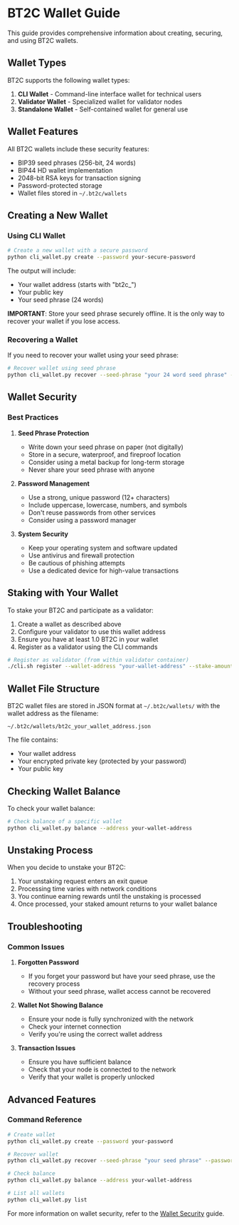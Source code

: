 # BT2C Wallet Guide

This guide provides comprehensive information about creating, securing, and using BT2C wallets.

## Wallet Types

BT2C supports the following wallet types:

1. **CLI Wallet** - Command-line interface wallet for technical users
2. **Validator Wallet** - Specialized wallet for validator nodes
3. **Standalone Wallet** - Self-contained wallet for general use

## Wallet Features

All BT2C wallets include these security features:

- BIP39 seed phrases (256-bit, 24 words)
- BIP44 HD wallet implementation
- 2048-bit RSA keys for transaction signing
- Password-protected storage
- Wallet files stored in `~/.bt2c/wallets`

## Creating a New Wallet

### Using CLI Wallet

```bash
# Create a new wallet with a secure password
python cli_wallet.py create --password your-secure-password
```

The output will include:
- Your wallet address (starts with "bt2c_")
- Your public key
- Your seed phrase (24 words)

**IMPORTANT**: Store your seed phrase securely offline. It is the only way to recover your wallet if you lose access.

### Recovering a Wallet

If you need to recover your wallet using your seed phrase:

```bash
# Recover wallet using seed phrase
python cli_wallet.py recover --seed-phrase "your 24 word seed phrase" --password new-secure-password
```

## Wallet Security

### Best Practices

1. **Seed Phrase Protection**
   - Write down your seed phrase on paper (not digitally)
   - Store in a secure, waterproof, and fireproof location
   - Consider using a metal backup for long-term storage
   - Never share your seed phrase with anyone

2. **Password Management**
   - Use a strong, unique password (12+ characters)
   - Include uppercase, lowercase, numbers, and symbols
   - Don't reuse passwords from other services
   - Consider using a password manager

3. **System Security**
   - Keep your operating system and software updated
   - Use antivirus and firewall protection
   - Be cautious of phishing attempts
   - Use a dedicated device for high-value transactions

## Staking with Your Wallet

To stake your BT2C and participate as a validator:

1. Create a wallet as described above
2. Configure your validator to use this wallet address
3. Ensure you have at least 1.0 BT2C in your wallet
4. Register as a validator using the CLI commands

```bash
# Register as validator (from within validator container)
./cli.sh register --wallet-address "your-wallet-address" --stake-amount 1.0
```

## Wallet File Structure

BT2C wallet files are stored in JSON format at `~/.bt2c/wallets/` with the wallet address as the filename:

```
~/.bt2c/wallets/bt2c_your_wallet_address.json
```

The file contains:
- Your wallet address
- Your encrypted private key (protected by your password)
- Your public key

## Checking Wallet Balance

To check your wallet balance:

```bash
# Check balance of a specific wallet
python cli_wallet.py balance --address your-wallet-address
```

## Unstaking Process

When you decide to unstake your BT2C:

1. Your unstaking request enters an exit queue
2. Processing time varies with network conditions
3. You continue earning rewards until the unstaking is processed
4. Once processed, your staked amount returns to your wallet balance

## Troubleshooting

### Common Issues

1. **Forgotten Password**
   - If you forget your password but have your seed phrase, use the recovery process
   - Without your seed phrase, wallet access cannot be recovered

2. **Wallet Not Showing Balance**
   - Ensure your node is fully synchronized with the network
   - Check your internet connection
   - Verify you're using the correct wallet address

3. **Transaction Issues**
   - Ensure you have sufficient balance
   - Check that your node is connected to the network
   - Verify that your wallet is properly unlocked

## Advanced Features

### Command Reference

```bash
# Create wallet
python cli_wallet.py create --password your-password

# Recover wallet
python cli_wallet.py recover --seed-phrase "your seed phrase" --password your-password

# Check balance
python cli_wallet.py balance --address your-wallet-address

# List all wallets
python cli_wallet.py list
```

For more information on wallet security, refer to the [Wallet Security](WALLET_SECURITY.md) guide.
